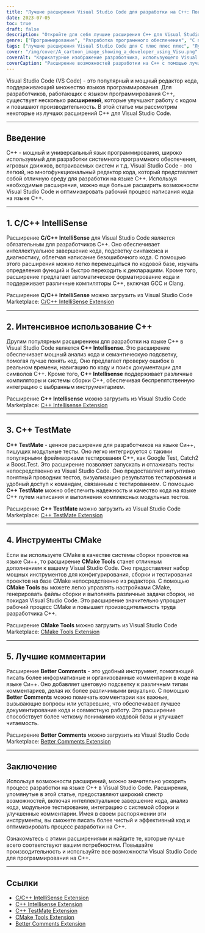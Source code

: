 ```yaml
---
title: "Лучшие расширения Visual Studio Code для разработки на C++: Повышение производительности!"
date: 2023-07-05
toc: true
draft: false
description: "Откройте для себя лучшие расширения C++ для Visual Studio Code, которые улучшат ваши навыки кодирования и повысят производительность."
genre: ["Программирование", "Разработка программного обеспечения", "C плюс плюс Разработка", "Visual Studio Code", "Редакторы кода", "Производительность", "Средства разработки", "IDE", "Оптимизация кода", "Эффективность кода"]
tags: ["лучшие расширения Visual Studio Code для C плюс плюс плюс", "Лучшие расширения C plus plus для Visual Studio Code", "C plus plus Intellisense", "C плюс плюс TestMate", "Инструменты CMake", "Лучшие комментарии", "завершение кода", "анализ кода", "модульное тестирование", "интеграция системы сборки", "организация комментариев", "производительность кода", "Программирование на C плюс плюс", "редактор кода", "разработка кодексов", "оптимизация кода", "рабочий процесс кодирования", "инструменты разработчика", "Средства разработки на языке C плюс плюс", "C плюс плюс IDE", "Редактор кода C plus plus", "C плюс плюс инструменты повышения производительности", "Эффективность программирования на языке C plus", "код сотрудничества", "код документации"]
cover: "/img/cover/A_cartoon_image_showing_a_developer_using_Visu.png"
coverAlt: "Карикатурное изображение разработчика, использующего Visual Studio Code, с кодом на языке C++ на экране."
coverCaption: "Расширение возможностей разработки на C++ с помощью лучших расширений Visual Studio Code!"
---
```


Visual Studio Code (VS Code) - это популярный и мощный редактор кода, поддерживающий множество языков программирования. Для разработчиков, работающих с языком программирования C++, существует несколько **расширений**, которые улучшают работу с кодом и повышают производительность. В этой статье мы рассмотрим некоторые из лучших расширений C++ для Visual Studio Code.

______

## Введение

C++ - мощный и универсальный язык программирования, широко используемый для разработки системного программного обеспечения, игровых движков, встраиваемых систем и т.д. Visual Studio Code - это легкий, но многофункциональный редактор кода, который представляет собой отличную среду для разработки на языке C++. Используя необходимые расширения, можно еще больше расширить возможности Visual Studio Code и оптимизировать рабочий процесс написания кода на языке C++.

______

## 1. C/C++ IntelliSense

Расширение **C/C++ IntelliSense** для Visual Studio Code является обязательным для разработчиков C++. Оно обеспечивает интеллектуальное завершение кода, подсветку синтаксиса и диагностику, облегчая написание безошибочного кода. С помощью этого расширения можно легко перемещаться по кодовой базе, изучать определения функций и быстро переходить к декларациям. Кроме того, расширение предлагает автоматическое форматирование кода и поддерживает различные компиляторы C++, включая GCC и Clang.

Расширение **C/C++ IntelliSense** можно загрузить из Visual Studio Code Marketplace: [C/C++ IntelliSense Extension](https://marketplace.visualstudio.com/items?itemName=ms-vscode.cpptools)

______

## 2. Интенсивное использование C++

Другим популярным расширением для разработки на языке C++ в Visual Studio Code является **C++ Intellisense**. Это расширение обеспечивает мощный анализ кода и семантическую подсветку, помогая лучше понять код. Оно предлагает проверку ошибок в реальном времени, навигацию по коду и поиск документации для символов C++. Кроме того, **C++ Intellisense** поддерживает различные компиляторы и системы сборки C++, обеспечивая беспрепятственную интеграцию с выбранным инструментарием.

Расширение **C++ Intellisense** можно загрузить из Visual Studio Code Marketplace: [C++ Intellisense Extension](https://marketplace.visualstudio.com/items?itemName=austin.code-gnu-global)

______

## 3. C++ TestMate

**C++ TestMate** - ценное расширение для разработчиков на языке Си++, пишущих модульные тесты. Оно легко интегрируется с такими популярными фреймворками тестирования C++, как Google Test, Catch2 и Boost.Test. Это расширение позволяет запускать и отлаживать тесты непосредственно из Visual Studio Code. Оно предоставляет интуитивно понятный проводник тестов, визуализацию результатов тестирования и удобный доступ к командам, связанным с тестированием. С помощью **C++ TestMate** можно обеспечить надежность и качество кода на языке C++ путем написания и выполнения комплексных модульных тестов.

Расширение **C++ TestMate** можно загрузить из Visual Studio Code Marketplace: [C++ TestMate Extension](https://marketplace.visualstudio.com/items?itemName=matepek.vscode-catch2-test-adapter)

______

## 4. Инструменты CMake

Если вы используете CMake в качестве системы сборки проектов на языке Си++, то расширение **CMake Tools** станет отличным дополнением к вашему Visual Studio Code. Оно предоставляет набор мощных инструментов для конфигурирования, сборки и тестирования проектов на базе CMake непосредственно из редактора. С помощью **CMake Tools** вы можете легко управлять настройками CMake, генерировать файлы сборки и выполнять различные задачи сборки, не покидая Visual Studio Code. Это расширение значительно упрощает рабочий процесс CMake и повышает производительность труда разработчика C++.

Расширение **CMake Tools** можно загрузить из Visual Studio Code Marketplace: [CMake Tools Extension](https://marketplace.visualstudio.com/items?itemName=ms-vscode.cmake-tools)

______

## 5. Лучшие комментарии

Расширение **Better Comments** - это удобный инструмент, помогающий писать более информативные и организованные комментарии в коде на языке Си++. Оно добавляет цветовую подсветку к различным типам комментариев, делая их более различимыми визуально. С помощью **Better Comments** можно помечать комментарии как важные, вызывающие вопросы или устаревшие, что обеспечивает лучшее документирование кода и совместную работу. Это расширение способствует более четкому пониманию кодовой базы и улучшает читаемость.

Расширение **Better Comments** можно загрузить из Visual Studio Code Marketplace: [Better Comments Extension](https://marketplace.visualstudio.com/items?itemName=aaron-bond.better-comments)

______

## Заключение

Используя возможности расширений, можно значительно ускорить процесс разработки на языке C++ в Visual Studio Code. Расширения, упомянутые в этой статье, предоставляют широкий спектр возможностей, включая интеллектуальное завершение кода, анализ кода, модульное тестирование, интеграцию с системой сборки и улучшенные комментарии. Имея в своем распоряжении эти инструменты, вы сможете писать более чистый и эффективный код и оптимизировать процесс разработки на C++.

Ознакомьтесь с этими расширениями и найдите те, которые лучше всего соответствуют вашим потребностям. Повышайте производительность и используйте все возможности Visual Studio Code для программирования на C++.

______

## Ссылки

- [C/C++ IntelliSense Extension](https://marketplace.visualstudio.com/items?itemName=ms-vscode.cpptools)
- [C++ Intellisense Extension](https://marketplace.visualstudio.com/items?itemName=austin.code-gnu-global)
- [C++ TestMate Extension](https://marketplace.visualstudio.com/items?itemName=matepek.vscode-catch2-test-adapter)
- [CMake Tools Extension](https://marketplace.visualstudio.com/items?itemName=ms-vscode.cmake-tools)
- [Better Comments Extension](https://marketplace.visualstudio.com/items?itemName=aaron-bond.better-comments)
